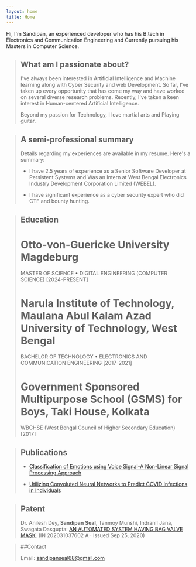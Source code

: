```yaml
---
layout: home
title: Home
---
```



Hi, I'm Sandipan, an experienced developer who has his B.tech in Electronics and Communication Engineering and Currently pursuing his Masters in Computer Science.


>## What am I passionate about?
>I've always been interested in Artificial Intelligence and Machine learning along with Cyber Security and web Development. So far, I've taken up every opportunity that has come my way and have worked on several diverse research problems. Recently, I've taken a keen interest in Human-centered Artificial Intelligence.
>
>Beyond my passion for Technology, I love martial arts and Playing guitar.


>## A semi-professional summary
>
>Details regarding my experiences are available in my resume. Here's a summary:
>
>- I have 2.5 years of experience as a Senior Software Developer at Persistent Systems and Was an Intern at West Bengal Electronics Industry Development Corporation Limited (WEBEL).
>  
>- I have significant experience as a cyber security expert who did CTF and bounty hunting.


>## Education
># Otto-von-Guericke University Magdeburg
>MASTER OF SCIENCE • DIGITAL ENGINEERING (COMPUTER SCIENCE) [2024-PRESENT] 
>
># Narula Institute of Technology, Maulana Abul Kalam Azad University of Technology, West Bengal
>BACHELOR OF TECHNOLOGY • ELECTRONICS AND COMMUNICATION ENGINEERING [2017-2021]
>
># Government Sponsored Multipurpose School (GSMS) for Boys, Taki House, Kolkata  
>WBCHSE (West Bengal Council of Higher Secondary Education) [2017]


>## Publications
>- [Classification of Emotions using Voice Signal-A Non-Linear Signal Processing Approach](https://papers.ssrn.com/sol3/papers.cfm?abstract_id=3515127) 
>
>- [Utilizing Convoluted Neural Networks to Predict COVID Infections in Individuals](https://www.tojqi.net/index.php/journal/article/view/1418)


>## Patent
>
>Dr. Anilesh Dey, **Sandipan Seal**, Tanmoy Munshi, Indranil Jana, Swagata Dasgupta:  [AN AUTOMATED SYSTEM HAVING BAG VALVE MASK](https://drive.google.com/file/d/1260brb_cOBJeLDb4_VbkCGF9AQ0wRmeR/view?usp=sharing). 
>(IN 202031037602 A · Issued Sep 25, 2020)


>##Contact
>
>Email: sandipanseal68@gmail.com



